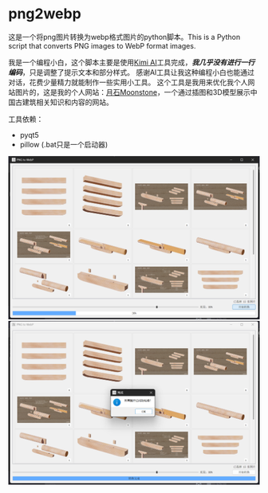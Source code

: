 # png2webp
这是一个将png图片转换为webp格式图片的python脚本。This is a Python script that converts PNG images to WebP format images.

我是一个编程小白，这个脚本主要是使用[Kimi AI](https://kimi.ai)工具完成，***我几乎没有进行一行编码***，只是调整了提示文本和部分样式。
感谢AI工具让我这种编程小白也能通过对话，花费少量精力就能制作一些实用小工具。
这个工具是我用来优化我个人网站图片的，这是我的个人网站：[月石Moonstone](https://www.moonstone.fun)，一个通过插图和3D模型展示中国古建筑相关知识和内容的网站。

工具依赖：
- pyqt5
- pillow
(.bat只是一个启动器)

![截图1](微信图片_20250120145946.png)
![截图1](微信图片_202501201459461.png)
